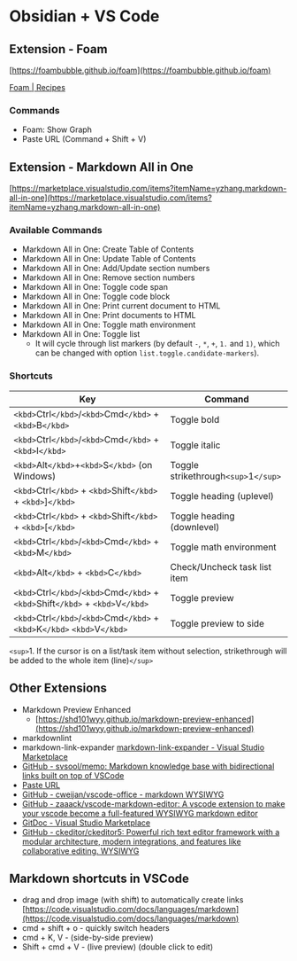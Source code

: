 # Obsidian + VS Code

## Extension - Foam

[https://foambubble.github.io/foam](https://foambubble.github.io/foam)

[Foam | Recipes](https://foambubble.github.io/foam/user/recipes/recipes)

### Commands

- Foam: Show Graph
- Paste URL (Command + Shift + V)

## Extension - Markdown All in One

[https://marketplace.visualstudio.com/items?itemName=yzhang.markdown-all-in-one](https://marketplace.visualstudio.com/items?itemName=yzhang.markdown-all-in-one)

### Available Commands

- Markdown All in One: Create Table of Contents
- Markdown All in One: Update Table of Contents
- Markdown All in One: Add/Update section numbers
- Markdown All in One: Remove section numbers
- Markdown All in One: Toggle code span
- Markdown All in One: Toggle code block
- Markdown All in One: Print current document to HTML
- Markdown All in One: Print documents to HTML
- Markdown All in One: Toggle math environment
- Markdown All in One: Toggle list
    - It will cycle through list markers (by default `-`, `*`, `+`, `1.` and `1)`, which can be changed with option `list.toggle.candidate-markers`).

### Shortcuts

| **Key**                                                                                    | **Command**                        |
| ------------------------------------------------------------------------------------------------ | ---------------------------------------- |
| `<kbd>`Ctrl`</kbd>`/`<kbd>`Cmd`</kbd>` + `<kbd>`B`</kbd>`                            | Toggle bold                              |
| `<kbd>`Ctrl`</kbd>`/`<kbd>`Cmd`</kbd>` + `<kbd>`I`</kbd>`                            | Toggle italic                            |
| `<kbd>`Alt`</kbd>`+`<kbd>`S`</kbd>` (on Windows)                                         | Toggle strikethrough`<sup>`1`</sup>` |
| `<kbd>`Ctrl`</kbd>` + `<kbd>`Shift`</kbd>` + `<kbd>`]`</kbd>`                        | Toggle heading (uplevel)                 |
| `<kbd>`Ctrl`</kbd>` + `<kbd>`Shift`</kbd>` + `<kbd>`[`</kbd>`                        | Toggle heading (downlevel)               |
| `<kbd>`Ctrl`</kbd>`/`<kbd>`Cmd`</kbd>` + `<kbd>`M`</kbd>`                            | Toggle math environment                  |
| `<kbd>`Alt`</kbd>` + `<kbd>`C`</kbd>`                                                    | Check/Uncheck task list item             |
| `<kbd>`Ctrl`</kbd>`/`<kbd>`Cmd`</kbd>` + `<kbd>`Shift`</kbd>` + `<kbd>`V`</kbd>` | Toggle preview                           |
| `<kbd>`Ctrl`</kbd>`/`<kbd>`Cmd`</kbd>` + `<kbd>`K`</kbd>` `<kbd>`V`</kbd>`       | Toggle preview to side                   |

`<sup>`1. If the cursor is on a list/task item without selection, strikethrough will be added to the whole item (line)`</sup>`

## Other Extensions

- Markdown Preview Enhanced
    - [https://shd101wyy.github.io/markdown-preview-enhanced](https://shd101wyy.github.io/markdown-preview-enhanced)
- markdownlint
- markdown-link-expander
  [markdown-link-expander - Visual Studio Marketplace](https://marketplace.visualstudio.com/items?itemName=skn0tt.markdown-link-expander)
- [GitHub - svsool/memo: Markdown knowledge base with bidirectional links built on top of VSCode](https://github.com/svsool/memo)
- [Paste URL](https://marketplace.visualstudio.com/items?itemName=kukushi.pasteurl)
- [GitHub - cweijan/vscode-office - markdown WYSIWYG](https://github.com/cweijan/vscode-office)
- [GitHub - zaaack/vscode-markdown-editor: A vscode extension to make your vscode become a  full-featured WYSIWYG markdown editor](https://github.com/zaaack/vscode-markdown-editor)
- [GitDoc - Visual Studio Marketplace](https://marketplace.visualstudio.com/items?itemName=vsls-contrib.gitdoc)
- [GitHub - ckeditor/ckeditor5: Powerful rich text editor framework with a modular architecture, modern integrations, and features like collaborative editing. WYSIWYG](https://github.com/ckeditor/ckeditor5)

## Markdown shortcuts in VSCode

- drag and drop image (with shift) to automatically create links
  [https://code.visualstudio.com/docs/languages/markdown](https://code.visualstudio.com/docs/languages/markdown)
- cmd + shift + o - quickly switch headers
- cmd + K, V - (side-by-side preview)
- Shift + cmd + V - (live preview) (double click to edit)
